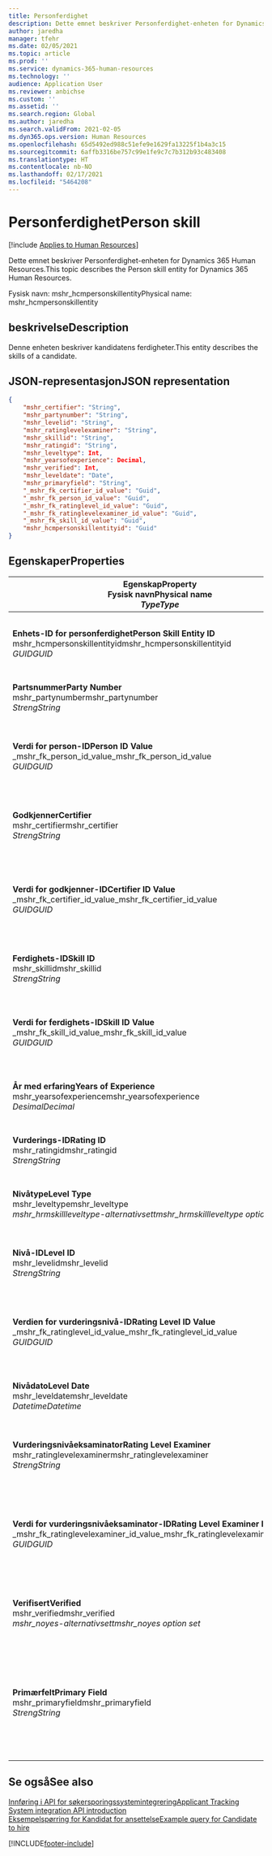 ```yaml
---
title: Personferdighet
description: Dette emnet beskriver Personferdighet-enheten for Dynamics 365 Human Resources.
author: jaredha
manager: tfehr
ms.date: 02/05/2021
ms.topic: article
ms.prod: ''
ms.service: dynamics-365-human-resources
ms.technology: ''
audience: Application User
ms.reviewer: anbichse
ms.custom: ''
ms.assetid: ''
ms.search.region: Global
ms.author: jaredha
ms.search.validFrom: 2021-02-05
ms.dyn365.ops.version: Human Resources
ms.openlocfilehash: 65d5492ed988c51efe9e1629fa13225f1b4a3c15
ms.sourcegitcommit: 6affb3316be757c99e1fe9c7c7b312b93c483408
ms.translationtype: HT
ms.contentlocale: nb-NO
ms.lasthandoff: 02/17/2021
ms.locfileid: "5464208"
---
```

# <a name="person-skill"></a><span data-ttu-id="2f4b5-103">Personferdighet</span><span class="sxs-lookup"><span data-stu-id="2f4b5-103">Person skill</span></span>

[!include [Applies to Human Resources](../includes/applies-to-hr.md)]

<span data-ttu-id="2f4b5-104">Dette emnet beskriver Personferdighet-enheten for Dynamics 365 Human Resources.</span><span class="sxs-lookup"><span data-stu-id="2f4b5-104">This topic describes the Person skill entity for Dynamics 365 Human Resources.</span></span>

<span data-ttu-id="2f4b5-105">Fysisk navn: mshr_hcmpersonskillentity</span><span class="sxs-lookup"><span data-stu-id="2f4b5-105">Physical name: mshr_hcmpersonskillentity</span></span>

## <a name="description"></a><span data-ttu-id="2f4b5-106">beskrivelse</span><span class="sxs-lookup"><span data-stu-id="2f4b5-106">Description</span></span>

<span data-ttu-id="2f4b5-107">Denne enheten beskriver kandidatens ferdigheter.</span><span class="sxs-lookup"><span data-stu-id="2f4b5-107">This entity describes the skills of a candidate.</span></span>

## <a name="json-representation"></a><span data-ttu-id="2f4b5-108">JSON-representasjon</span><span class="sxs-lookup"><span data-stu-id="2f4b5-108">JSON representation</span></span>

```json
{
    "mshr_certifier": "String",
    "mshr_partynumber": "String",
    "mshr_levelid": "String",
    "mshr_ratinglevelexaminer": "String",
    "mshr_skillid": "String",
    "mshr_ratingid": "String",
    "mshr_leveltype": Int,
    "mshr_yearsofexperience": Decimal,
    "mshr_verified": Int,
    "mshr_leveldate": "Date",
    "mshr_primaryfield": "String",
    "_mshr_fk_certifier_id_value": "Guid",
    "_mshr_fk_person_id_value": "Guid",
    "_mshr_fk_ratinglevel_id_value": "Guid",
    "_mshr_fk_ratinglevelexaminer_id_value": "Guid",
    "_mshr_fk_skill_id_value": "Guid",
    "mshr_hcmpersonskillentityid": "Guid"
}
```

## <a name="properties"></a><span data-ttu-id="2f4b5-109">Egenskaper</span><span class="sxs-lookup"><span data-stu-id="2f4b5-109">Properties</span></span>

| <span data-ttu-id="2f4b5-110">Egenskap</span><span class="sxs-lookup"><span data-stu-id="2f4b5-110">Property</span></span><br><span data-ttu-id="2f4b5-111">**Fysisk navn**</span><span class="sxs-lookup"><span data-stu-id="2f4b5-111">**Physical name**</span></span><br><span data-ttu-id="2f4b5-112">**_Type_**</span><span class="sxs-lookup"><span data-stu-id="2f4b5-112">**_Type_**</span></span> | <span data-ttu-id="2f4b5-113">Bruk</span><span class="sxs-lookup"><span data-stu-id="2f4b5-113">Use</span></span> | <span data-ttu-id="2f4b5-114">beskrivelse</span><span class="sxs-lookup"><span data-stu-id="2f4b5-114">Description</span></span> |
| --- | --- | --- |
| <span data-ttu-id="2f4b5-115">**Enhets-ID for personferdighet**</span><span class="sxs-lookup"><span data-stu-id="2f4b5-115">**Person Skill Entity ID**</span></span><br><span data-ttu-id="2f4b5-116">mshr_hcmpersonskillentityid</span><span class="sxs-lookup"><span data-stu-id="2f4b5-116">mshr_hcmpersonskillentityid</span></span><br><span data-ttu-id="2f4b5-117">*GUID*</span><span class="sxs-lookup"><span data-stu-id="2f4b5-117">*GUID*</span></span> | <span data-ttu-id="2f4b5-118">Skrivebeskyttet</span><span class="sxs-lookup"><span data-stu-id="2f4b5-118">Read-only</span></span><br><span data-ttu-id="2f4b5-119">Obligatorisk</span><span class="sxs-lookup"><span data-stu-id="2f4b5-119">Required</span></span> | <span data-ttu-id="2f4b5-120">Systemgenerert unik identifikator for enhetsposten.</span><span class="sxs-lookup"><span data-stu-id="2f4b5-120">System-generated unique identifier for the entity record.</span></span> |
| <span data-ttu-id="2f4b5-121">**Partsnummer**</span><span class="sxs-lookup"><span data-stu-id="2f4b5-121">**Party Number**</span></span><br><span data-ttu-id="2f4b5-122">mshr_partynumber</span><span class="sxs-lookup"><span data-stu-id="2f4b5-122">mshr_partynumber</span></span><br><span data-ttu-id="2f4b5-123">*Streng*</span><span class="sxs-lookup"><span data-stu-id="2f4b5-123">*String*</span></span> | <span data-ttu-id="2f4b5-124">Lese/skrive</span><span class="sxs-lookup"><span data-stu-id="2f4b5-124">Read/write</span></span><br><span data-ttu-id="2f4b5-125">Obligatorisk</span><span class="sxs-lookup"><span data-stu-id="2f4b5-125">Required</span></span> |   <span data-ttu-id="2f4b5-126">IDen til den tilknyttede partsposten (person).</span><span class="sxs-lookup"><span data-stu-id="2f4b5-126">The ID of the associated party (person) record.</span></span> |
| <span data-ttu-id="2f4b5-127">**Verdi for person-ID**</span><span class="sxs-lookup"><span data-stu-id="2f4b5-127">**Person ID Value**</span></span><br><span data-ttu-id="2f4b5-128">_mshr_fk_person_id_value</span><span class="sxs-lookup"><span data-stu-id="2f4b5-128">_mshr_fk_person_id_value</span></span><br><span data-ttu-id="2f4b5-129">*GUID*</span><span class="sxs-lookup"><span data-stu-id="2f4b5-129">*GUID*</span></span> | <span data-ttu-id="2f4b5-130">Skrivebeskyttet</span><span class="sxs-lookup"><span data-stu-id="2f4b5-130">Read-only</span></span><br><span data-ttu-id="2f4b5-131">Obligatorisk</span><span class="sxs-lookup"><span data-stu-id="2f4b5-131">Required</span></span><br><span data-ttu-id="2f4b5-132">Sekundærnøkkel: mshr_dirpersonentityid i mshr_dirpersonentity</span><span class="sxs-lookup"><span data-stu-id="2f4b5-132">Foreign key: mshr_dirpersonentityid of mshr_dirpersonentity</span></span> | <span data-ttu-id="2f4b5-133">Systemgenerert unik identifikator for partsenhetsposten (person).</span><span class="sxs-lookup"><span data-stu-id="2f4b5-133">The system-generated identifier of the party (person) entity record.</span></span> |
| <span data-ttu-id="2f4b5-134">**Godkjenner**</span><span class="sxs-lookup"><span data-stu-id="2f4b5-134">**Certifier**</span></span><br><span data-ttu-id="2f4b5-135">mshr_certifier</span><span class="sxs-lookup"><span data-stu-id="2f4b5-135">mshr_certifier</span></span><br><span data-ttu-id="2f4b5-136">*Streng*</span><span class="sxs-lookup"><span data-stu-id="2f4b5-136">*String*</span></span> | <span data-ttu-id="2f4b5-137">Lese/skrive</span><span class="sxs-lookup"><span data-stu-id="2f4b5-137">Read/write</span></span><br><span data-ttu-id="2f4b5-138">Valgfri</span><span class="sxs-lookup"><span data-stu-id="2f4b5-138">Optional</span></span> | <span data-ttu-id="2f4b5-139">Personalnummeret til arbeideren som godkjente denne ferdigheten.</span><span class="sxs-lookup"><span data-stu-id="2f4b5-139">The personnel number of the worker who certified this skill.</span></span> |
| <span data-ttu-id="2f4b5-140">**Verdi for godkjenner-ID**</span><span class="sxs-lookup"><span data-stu-id="2f4b5-140">**Certifier ID Value**</span></span><br><span data-ttu-id="2f4b5-141">_mshr_fk_certifier_id_value</span><span class="sxs-lookup"><span data-stu-id="2f4b5-141">_mshr_fk_certifier_id_value</span></span><br><span data-ttu-id="2f4b5-142">*GUID*</span><span class="sxs-lookup"><span data-stu-id="2f4b5-142">*GUID*</span></span> | <span data-ttu-id="2f4b5-143">Skrivebeskyttet</span><span class="sxs-lookup"><span data-stu-id="2f4b5-143">Read-only</span></span><br><span data-ttu-id="2f4b5-144">Valgfri</span><span class="sxs-lookup"><span data-stu-id="2f4b5-144">Optional</span></span><br><span data-ttu-id="2f4b5-145">Sekundærnøkkel: mshr_hcmworkerentityid i mshr_hcmworkerentity</span><span class="sxs-lookup"><span data-stu-id="2f4b5-145">Foreign key: mshr_hcmworkerentityid of mshr_hcmworkerentity</span></span> | <span data-ttu-id="2f4b5-146">Systemgenerert unik ID for arbeiderposten for arbeideren som bekreftet ferdigheten.</span><span class="sxs-lookup"><span data-stu-id="2f4b5-146">System-generated unique identifier of the worker record for the worker who certified the skill.</span></span> |
| <span data-ttu-id="2f4b5-147">**Ferdighets-ID**</span><span class="sxs-lookup"><span data-stu-id="2f4b5-147">**Skill ID**</span></span><br><span data-ttu-id="2f4b5-148">mshr_skillid</span><span class="sxs-lookup"><span data-stu-id="2f4b5-148">mshr_skillid</span></span><br><span data-ttu-id="2f4b5-149">*Streng*</span><span class="sxs-lookup"><span data-stu-id="2f4b5-149">*String*</span></span> | <span data-ttu-id="2f4b5-150">Lese/skrive</span><span class="sxs-lookup"><span data-stu-id="2f4b5-150">Read/write</span></span><br><span data-ttu-id="2f4b5-151">Obligatorisk</span><span class="sxs-lookup"><span data-stu-id="2f4b5-151">Required</span></span> | <span data-ttu-id="2f4b5-152">IDen for ferdigheten som er definert i Human Resources.</span><span class="sxs-lookup"><span data-stu-id="2f4b5-152">The identifier of the skill defined in Human Resources.</span></span> |
| <span data-ttu-id="2f4b5-153">**Verdi for ferdighets-ID**</span><span class="sxs-lookup"><span data-stu-id="2f4b5-153">**Skill ID Value**</span></span><br><span data-ttu-id="2f4b5-154">_mshr_fk_skill_id_value</span><span class="sxs-lookup"><span data-stu-id="2f4b5-154">_mshr_fk_skill_id_value</span></span><br><span data-ttu-id="2f4b5-155">*GUID*</span><span class="sxs-lookup"><span data-stu-id="2f4b5-155">*GUID*</span></span> | <span data-ttu-id="2f4b5-156">Skrivebeskyttet</span><span class="sxs-lookup"><span data-stu-id="2f4b5-156">Read-only</span></span><br><span data-ttu-id="2f4b5-157">Obligatorisk</span><span class="sxs-lookup"><span data-stu-id="2f4b5-157">Required</span></span><br><span data-ttu-id="2f4b5-158">Sekundærnøkkel: mshr_hcmskillentityid i mshr_hcmskillentity</span><span class="sxs-lookup"><span data-stu-id="2f4b5-158">Foreign key: mshr_hcmskillentityid of mshr_hcmskillentity</span></span> | <span data-ttu-id="2f4b5-159">Systemgenerert identifikator for den valgte ferdigheten.</span><span class="sxs-lookup"><span data-stu-id="2f4b5-159">The system-generated identifier of the selected skill.</span></span> |
| <span data-ttu-id="2f4b5-160">**År med erfaring**</span><span class="sxs-lookup"><span data-stu-id="2f4b5-160">**Years of Experience**</span></span><br><span data-ttu-id="2f4b5-161">mshr_yearsofexperience</span><span class="sxs-lookup"><span data-stu-id="2f4b5-161">mshr_yearsofexperience</span></span><br><span data-ttu-id="2f4b5-162">*Desimal*</span><span class="sxs-lookup"><span data-stu-id="2f4b5-162">*Decimal*</span></span> | <span data-ttu-id="2f4b5-163">Lese/skrive</span><span class="sxs-lookup"><span data-stu-id="2f4b5-163">Read/write</span></span><br><span data-ttu-id="2f4b5-164">Valgfri</span><span class="sxs-lookup"><span data-stu-id="2f4b5-164">Optional</span></span> | <span data-ttu-id="2f4b5-165">År med erfaring kandidaten har i denne ferdigheten.</span><span class="sxs-lookup"><span data-stu-id="2f4b5-165">The years of experience the candidate has in this skill.</span></span> |
| <span data-ttu-id="2f4b5-166">**Vurderings-ID**</span><span class="sxs-lookup"><span data-stu-id="2f4b5-166">**Rating ID**</span></span><br><span data-ttu-id="2f4b5-167">mshr_ratingid</span><span class="sxs-lookup"><span data-stu-id="2f4b5-167">mshr_ratingid</span></span><br><span data-ttu-id="2f4b5-168">*Streng*</span><span class="sxs-lookup"><span data-stu-id="2f4b5-168">*String*</span></span> | <span data-ttu-id="2f4b5-169">Lese/skrive</span><span class="sxs-lookup"><span data-stu-id="2f4b5-169">Read/write</span></span><br><span data-ttu-id="2f4b5-170">Obligatorisk</span><span class="sxs-lookup"><span data-stu-id="2f4b5-170">Required</span></span> | <span data-ttu-id="2f4b5-171">Vurderingsskalatypen.</span><span class="sxs-lookup"><span data-stu-id="2f4b5-171">The rating scale type.</span></span> <span data-ttu-id="2f4b5-172">For denne enheten er verdien **Ferdigheter**.</span><span class="sxs-lookup"><span data-stu-id="2f4b5-172">For this entity, the value is **Skills**.</span></span> |
| <span data-ttu-id="2f4b5-173">**Nivåtype**</span><span class="sxs-lookup"><span data-stu-id="2f4b5-173">**Level Type**</span></span><br><span data-ttu-id="2f4b5-174">mshr_leveltype</span><span class="sxs-lookup"><span data-stu-id="2f4b5-174">mshr_leveltype</span></span><br><span data-ttu-id="2f4b5-175">*mshr_hrmskillleveltype-alternativsett*</span><span class="sxs-lookup"><span data-stu-id="2f4b5-175">*mshr_hrmskillleveltype option set*</span></span> | <span data-ttu-id="2f4b5-176">Lese/skrive</span><span class="sxs-lookup"><span data-stu-id="2f4b5-176">Read/write</span></span><br><span data-ttu-id="2f4b5-177">Obligatorisk</span><span class="sxs-lookup"><span data-stu-id="2f4b5-177">Required</span></span> | <span data-ttu-id="2f4b5-178">En typekategorisering for nivået som er tilordnet ferdigheten.</span><span class="sxs-lookup"><span data-stu-id="2f4b5-178">A type categorization for the level assigned to the skill.</span></span> |
| <span data-ttu-id="2f4b5-179">**Nivå-ID**</span><span class="sxs-lookup"><span data-stu-id="2f4b5-179">**Level ID**</span></span><br><span data-ttu-id="2f4b5-180">mshr_levelid</span><span class="sxs-lookup"><span data-stu-id="2f4b5-180">mshr_levelid</span></span><br><span data-ttu-id="2f4b5-181">*Streng*</span><span class="sxs-lookup"><span data-stu-id="2f4b5-181">*String*</span></span> | <span data-ttu-id="2f4b5-182">Lese/skrive</span><span class="sxs-lookup"><span data-stu-id="2f4b5-182">Read/write</span></span><br><span data-ttu-id="2f4b5-183">Obligatorisk</span><span class="sxs-lookup"><span data-stu-id="2f4b5-183">Required</span></span> | <span data-ttu-id="2f4b5-184">IDen til vurderingsnivået kandidaten har for denne ferdigheten.</span><span class="sxs-lookup"><span data-stu-id="2f4b5-184">The ID of the Rating Level the candidate has for this skill.</span></span> |
| <span data-ttu-id="2f4b5-185">**Verdien for vurderingsnivå-ID**</span><span class="sxs-lookup"><span data-stu-id="2f4b5-185">**Rating Level ID Value**</span></span><br><span data-ttu-id="2f4b5-186">_mshr_fk_ratinglevel_id_value</span><span class="sxs-lookup"><span data-stu-id="2f4b5-186">_mshr_fk_ratinglevel_id_value</span></span><br><span data-ttu-id="2f4b5-187">*GUID*</span><span class="sxs-lookup"><span data-stu-id="2f4b5-187">*GUID*</span></span> | <span data-ttu-id="2f4b5-188">Skrivebeskyttet</span><span class="sxs-lookup"><span data-stu-id="2f4b5-188">Read-only</span></span><br><span data-ttu-id="2f4b5-189">Obligatorisk</span><span class="sxs-lookup"><span data-stu-id="2f4b5-189">Required</span></span><br><span data-ttu-id="2f4b5-190">Sekundærnøkkel: mshr_hcmratinglevelentityid i mshr_hcmratinglevelentity</span><span class="sxs-lookup"><span data-stu-id="2f4b5-190">Foreign key: mshr_hcmratinglevelentityid of mshr_hcmratinglevelentity</span></span> | <span data-ttu-id="2f4b5-191">Systemgenerert identifikator for vurderingsnivået.</span><span class="sxs-lookup"><span data-stu-id="2f4b5-191">The system-generated identifier of the rating level.</span></span> |
| <span data-ttu-id="2f4b5-192">**Nivådato**</span><span class="sxs-lookup"><span data-stu-id="2f4b5-192">**Level Date**</span></span><br><span data-ttu-id="2f4b5-193">mshr_leveldate</span><span class="sxs-lookup"><span data-stu-id="2f4b5-193">mshr_leveldate</span></span><br><span data-ttu-id="2f4b5-194">*Datetime*</span><span class="sxs-lookup"><span data-stu-id="2f4b5-194">*Datetime*</span></span> | <span data-ttu-id="2f4b5-195">Lese/skrive</span><span class="sxs-lookup"><span data-stu-id="2f4b5-195">Read/write</span></span><br><span data-ttu-id="2f4b5-196">Obligatorisk</span><span class="sxs-lookup"><span data-stu-id="2f4b5-196">Required</span></span> | <span data-ttu-id="2f4b5-197">Datoen da kandidaten ble vurdert til ferdigheten.</span><span class="sxs-lookup"><span data-stu-id="2f4b5-197">The date at which the candidate was rated in the skill.</span></span> |
| <span data-ttu-id="2f4b5-198">**Vurderingsnivåeksaminator**</span><span class="sxs-lookup"><span data-stu-id="2f4b5-198">**Rating Level Examiner**</span></span><br><span data-ttu-id="2f4b5-199">mshr_ratinglevelexaminer</span><span class="sxs-lookup"><span data-stu-id="2f4b5-199">mshr_ratinglevelexaminer</span></span><br><span data-ttu-id="2f4b5-200">*Streng*</span><span class="sxs-lookup"><span data-stu-id="2f4b5-200">*String*</span></span> | <span data-ttu-id="2f4b5-201">Lese/skrive</span><span class="sxs-lookup"><span data-stu-id="2f4b5-201">Read/write</span></span><br><span data-ttu-id="2f4b5-202">Valgfri</span><span class="sxs-lookup"><span data-stu-id="2f4b5-202">Optional</span></span> | <span data-ttu-id="2f4b5-203">Personalnummeret til arbeideren som vurderte denne kandidaten.</span><span class="sxs-lookup"><span data-stu-id="2f4b5-203">The personnel number of the worker who rated the candidate.</span></span> |
| <span data-ttu-id="2f4b5-204">**Verdi for vurderingsnivåeksaminator-ID**</span><span class="sxs-lookup"><span data-stu-id="2f4b5-204">**Rating Level Examiner ID Value**</span></span><br><span data-ttu-id="2f4b5-205">_mshr_fk_ratinglevelexaminer_id_value</span><span class="sxs-lookup"><span data-stu-id="2f4b5-205">_mshr_fk_ratinglevelexaminer_id_value</span></span><br><span data-ttu-id="2f4b5-206">*GUID*</span><span class="sxs-lookup"><span data-stu-id="2f4b5-206">*GUID*</span></span> | <span data-ttu-id="2f4b5-207">Skrivebeskyttet</span><span class="sxs-lookup"><span data-stu-id="2f4b5-207">Read-only</span></span><br><span data-ttu-id="2f4b5-208">Valgfri</span><span class="sxs-lookup"><span data-stu-id="2f4b5-208">Optional</span></span><br><span data-ttu-id="2f4b5-209">Sekundærnøkkel: mshr_hcmworkerentityid i mshr_hcmworkerentity</span><span class="sxs-lookup"><span data-stu-id="2f4b5-209">Foreign key: mshr_hcmworkerentityid of mshr_hcmworkerentity</span></span> | <span data-ttu-id="2f4b5-210">Den systemgenererte identifikator til den ansatte som vurderte kandidatens ferdighetsnivå.</span><span class="sxs-lookup"><span data-stu-id="2f4b5-210">The system-generated identifier of the worker who examined the candidate’s skill level.</span></span> |
| <span data-ttu-id="2f4b5-211">**Verifisert**</span><span class="sxs-lookup"><span data-stu-id="2f4b5-211">**Verified**</span></span><br><span data-ttu-id="2f4b5-212">mshr_verified</span><span class="sxs-lookup"><span data-stu-id="2f4b5-212">mshr_verified</span></span><br><span data-ttu-id="2f4b5-213">*mshr_noyes-alternativsett*</span><span class="sxs-lookup"><span data-stu-id="2f4b5-213">*mshr_noyes option set*</span></span> | <span data-ttu-id="2f4b5-214">Lese/skrive</span><span class="sxs-lookup"><span data-stu-id="2f4b5-214">Read/write</span></span><br><span data-ttu-id="2f4b5-215">Obligatorisk</span><span class="sxs-lookup"><span data-stu-id="2f4b5-215">Required</span></span> | <span data-ttu-id="2f4b5-216">Angir om det vurderte ferdighetsnivået er godkjent.</span><span class="sxs-lookup"><span data-stu-id="2f4b5-216">Indicates whether the assessed skill level has been verified.</span></span> |
| <span data-ttu-id="2f4b5-217">**Primærfelt**</span><span class="sxs-lookup"><span data-stu-id="2f4b5-217">**Primary Field**</span></span><br><span data-ttu-id="2f4b5-218">mshr_primaryfield</span><span class="sxs-lookup"><span data-stu-id="2f4b5-218">mshr_primaryfield</span></span><br><span data-ttu-id="2f4b5-219">*Streng*</span><span class="sxs-lookup"><span data-stu-id="2f4b5-219">*String*</span></span> | <span data-ttu-id="2f4b5-220">Skrivebeskyttet</span><span class="sxs-lookup"><span data-stu-id="2f4b5-220">Read-only</span></span><br><span data-ttu-id="2f4b5-221">Obligatorisk</span><span class="sxs-lookup"><span data-stu-id="2f4b5-221">Required</span></span> | <span data-ttu-id="2f4b5-222">Felt som brukes som en identifikator for enhetsposten.</span><span class="sxs-lookup"><span data-stu-id="2f4b5-222">Field to be used as an identifier of the entity record.</span></span> <span data-ttu-id="2f4b5-223">Kombinasjon av partnummer, nivåtype, ferdighets-ID og nivådato.</span><span class="sxs-lookup"><span data-stu-id="2f4b5-223">Combination of party number, level type, skill ID, and level date.</span></span> |

## <a name="see-also"></a><span data-ttu-id="2f4b5-224">Se også</span><span class="sxs-lookup"><span data-stu-id="2f4b5-224">See also</span></span>

[<span data-ttu-id="2f4b5-225">Innføring i API for søkersporingssystemintegrering</span><span class="sxs-lookup"><span data-stu-id="2f4b5-225">Applicant Tracking System integration API introduction</span></span>](hr-admin-integration-ats-api-introduction.md)<br>
[<span data-ttu-id="2f4b5-226">Eksempelspørring for Kandidat for ansettelse</span><span class="sxs-lookup"><span data-stu-id="2f4b5-226">Example query for Candidate to hire</span></span>](hr-admin-integration-ats-api-candidate-to-hire-example-query.md)



[!INCLUDE[footer-include](../includes/footer-banner.md)]